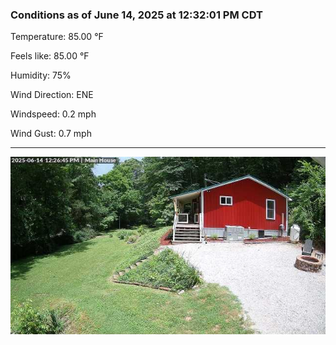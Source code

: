 ### Conditions as of June 14, 2025 at 12:32:01 PM CDT 

Temperature: 85.00 &deg;F

Feels like: 85.00 &deg;F

Humidity: 75%

Wind Direction: ENE

Windspeed: 0.2 mph

Wind Gust: 0.7 mph

---

<img src="./images/latest.jpeg"/>

